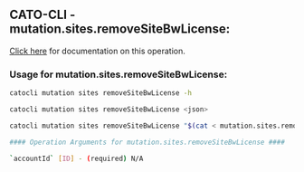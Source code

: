 
## CATO-CLI - mutation.sites.removeSiteBwLicense:
[Click here](https://api.catonetworks.com/documentation/#mutation-mutation.sites.removeSiteBwLicense) for documentation on this operation.

### Usage for mutation.sites.removeSiteBwLicense:

```bash
catocli mutation sites removeSiteBwLicense -h

catocli mutation sites removeSiteBwLicense <json>

catocli mutation sites removeSiteBwLicense "$(cat < mutation.sites.removeSiteBwLicense.json)"

#### Operation Arguments for mutation.sites.removeSiteBwLicense ####

`accountId` [ID] - (required) N/A    
